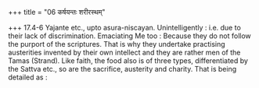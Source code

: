 +++
title = "06 कर्षयन्तः शरीरस्थम्"

+++
17.4-6 Yajante etc., upto asura-niscayan. Unintelligently : i.e. due to
their lack of discrimination. Emaciating Me too : Because they do not
follow the purport of the scriptures. That is why they undertake
practising austerities invented by their own intellect and they are
rather men of the Tamas (Strand). Like faith, the food also is of three
types, differentiated by the Sattva etc., so are the sacrifice,
austerity and charity. That is being detailed as :
